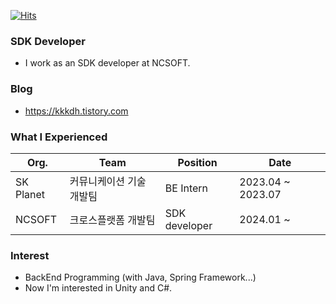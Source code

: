 [![Hits](https://hits.seeyoufarm.com/api/count/incr/badge.svg?url=https%3A%2F%2Fgithub.com%2Fzzsza)](https://hits.seeyoufarm.com) 

### SDK Developer
- I work as an SDK developer at NCSOFT.

### Blog
- https://kkkdh.tistory.com

### What I Experienced
|Org.| Team | Position | Date |
|--------|---------------------|----------|---------|
|SK Planet | 커뮤니케이션 기술 개발팀 | BE Intern | 2023.04 ~ 2023.07 |
| NCSOFT | 크로스플랫폼 개발팀 | SDK developer | 2024.01 ~ |

### Interest
- BackEnd Programming (with Java, Spring Framework...)
- Now I'm interested in Unity and C#.
